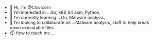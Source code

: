 - 👋 Hi, I’m @Clovicorn
- 👀 I’m interested in ...Go, x86_64 asm, Python,
- 🌱 I’m currently learning ...Go, Malware analysis,
- 💞️ I’m looking to collaborate on ...Malware analysis, stuff to help break down executable files
- 📫 How to reach me ...

<!---
Clovicorn/Clovicorn is a ✨ special ✨ repository because its `README.md` (this file) appears on your GitHub profile.
You can click the Preview link to take a look at your changes.
--->
